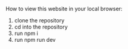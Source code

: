 How to view this website in your local browser:
1. clone the repository
2. cd into the repository
3. run npm i
4. run npm run dev
